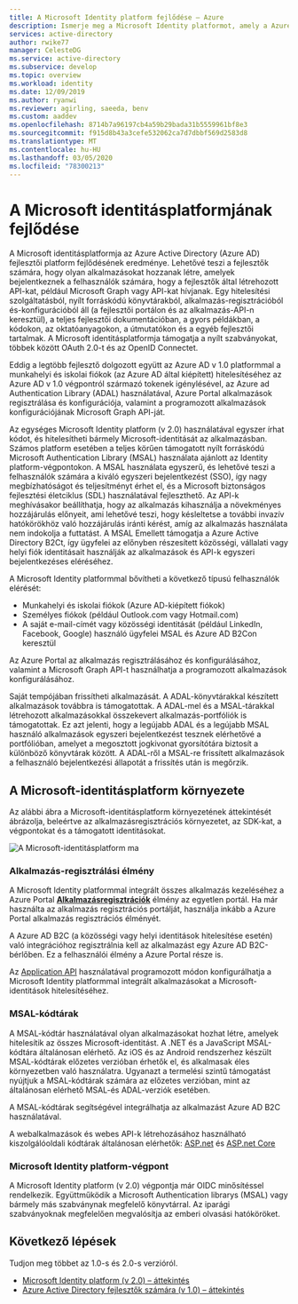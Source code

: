 ```yaml
---
title: A Microsoft Identity platform fejlődése – Azure
description: Ismerje meg a Microsoft Identity platformot, amely a Azure Active Directory (Azure AD) Identity Service és a fejlesztői platform evolúcióját mutatja be.
services: active-directory
author: rwike77
manager: CelesteDG
ms.service: active-directory
ms.subservice: develop
ms.topic: overview
ms.workload: identity
ms.date: 12/09/2019
ms.author: ryanwi
ms.reviewer: agirling, saeeda, benv
ms.custom: aaddev
ms.openlocfilehash: 8714b7a96197cb4a59b29bada31b5559961bf8e3
ms.sourcegitcommit: f915d8b43a3cefe532062ca7d7dbbf569d2583d8
ms.translationtype: MT
ms.contentlocale: hu-HU
ms.lasthandoff: 03/05/2020
ms.locfileid: "78300213"
---
```

# <a name="evolution-of-microsoft-identity-platform"></a>A Microsoft identitásplatformjának fejlődése

A Microsoft identitásplatformja az Azure Active Directory (Azure AD) fejlesztői platform fejlődésének eredménye. Lehetővé teszi a fejlesztők számára, hogy olyan alkalmazásokat hozzanak létre, amelyek bejelentkeznek a felhasználók számára, hogy a fejlesztők által létrehozott API-kat, például Microsoft Graph vagy API-kat hívjanak. Egy hitelesítési szolgáltatásból, nyílt forráskódú könyvtárakból, alkalmazás-regisztrációból és-konfigurációból áll (a fejlesztői portálon és az alkalmazás-API-n keresztül), a teljes fejlesztői dokumentációban, a gyors példákban, a kódokon, az oktatóanyagokon, a útmutatókon és a egyéb fejlesztői tartalmak. A Microsoft identitásplatformja támogatja a nyílt szabványokat, többek között OAuth 2.0-t és az OpenID Connectet.

Eddig a legtöbb fejlesztő dolgozott együtt az Azure AD v 1.0 platformmal a munkahelyi és iskolai fiókok (az Azure AD által kiépített) hitelesítéséhez az Azure AD v 1.0 végpontról származó tokenek igénylésével, az Azure ad Authentication Library (ADAL) használatával, Azure Portal alkalmazások regisztrálása és konfigurációja, valamint a programozott alkalmazások konfigurációjának Microsoft Graph API-ját.

Az egységes Microsoft Identity platform (v 2.0) használatával egyszer írhat kódot, és hitelesítheti bármely Microsoft-identitását az alkalmazásban. Számos platform esetében a teljes körűen támogatott nyílt forráskódú Microsoft Authentication Library (MSAL) használata ajánlott az Identity platform-végpontokon. A MSAL használata egyszerű, és lehetővé teszi a felhasználók számára a kiváló egyszeri bejelentkezést (SSO), így nagy megbízhatóságot és teljesítményt érhet el, és a Microsoft biztonságos fejlesztési életciklus (SDL) használatával fejleszthető. Az API-k meghívásakor beállíthatja, hogy az alkalmazás kihasználja a növekményes hozzájárulás előnyeit, ami lehetővé teszi, hogy késleltetse a további invazív hatókörökhöz való hozzájárulás iránti kérést, amíg az alkalmazás használata nem indokolja a futtatást.  A MSAL Emellett támogatja a Azure Active Directory B2Ct, így ügyfelei az előnyben részesített közösségi, vállalati vagy helyi fiók identitásait használják az alkalmazások és API-k egyszeri bejelentkezéses eléréséhez.

A Microsoft Identity platformmal bővítheti a következő típusú felhasználók elérését:

- Munkahelyi és iskolai fiókok (Azure AD-kiépített fiókok)
- Személyes fiókok (például Outlook.com vagy Hotmail.com)
- A saját e-mail-címét vagy közösségi identitását (például LinkedIn, Facebook, Google) használó ügyfelei MSAL és Azure AD B2Con keresztül

Az Azure Portal az alkalmazás regisztrálásához és konfigurálásához, valamint a Microsoft Graph API-t használhatja a programozott alkalmazások konfigurálásához.

Saját tempójában frissítheti alkalmazását. A ADAL-könyvtárakkal készített alkalmazások továbbra is támogatottak. A ADAL-mel és a MSAL-tárakkal létrehozott alkalmazásokkal összekevert alkalmazás-portfóliók is támogatottak. Ez azt jelenti, hogy a legújabb ADAL és a legújabb MSAL használó alkalmazások egyszeri bejelentkezést tesznek elérhetővé a portfólióban, amelyet a megosztott jogkivonat gyorsítótára biztosít a különböző könyvtárak között. A ADAL-ről a MSAL-re frissített alkalmazások a felhasználó bejelentkezési állapotát a frissítés után is megőrzik.

## <a name="microsoft-identity-platform-experience"></a>A Microsoft-identitásplatform környezete

Az alábbi ábra a Microsoft-identitásplatform környezetének áttekintését ábrázolja, beleértve az alkalmazásregisztrációs környezetet, az SDK-kat, a végpontokat és a támogatott identitásokat.

![A Microsoft-identitásplatform ma](./media/about-microsoft-identity-platform/about-microsoft-identity-platform.svg)

### <a name="app-registration-experience"></a>Alkalmazás-regisztrálási élmény

A Microsoft Identity platformmal integrált összes alkalmazás kezeléséhez a Azure Portal **[Alkalmazásregisztrációk](https://go.microsoft.com/fwlink/?linkid=2083908)** élmény az egyetlen portál. Ha már használta az alkalmazás regisztrációs portálját, használja inkább a Azure Portal alkalmazás regisztrációs élményét.

A Azure AD B2C (a közösségi vagy helyi identitások hitelesítése esetén) való integrációhoz regisztrálnia kell az alkalmazást egy Azure AD B2C-bérlőben. Ez a felhasználói élmény a Azure Portal része is.

Az [Application API](https://docs.microsoft.com/graph/api/resources/application?view=graph-rest-1.0) használatával programozott módon konfigurálhatja a Microsoft Identity platformmal integrált alkalmazásokat a Microsoft-identitások hitelesítéséhez.

### <a name="msal-libraries"></a>MSAL-kódtárak

A MSAL-kódtár használatával olyan alkalmazásokat hozhat létre, amelyek hitelesítik az összes Microsoft-identitást. A .NET és a JavaScript MSAL-kódtára általánosan elérhető. Az iOS és az Android rendszerhez készült MSAL-kódtárak előzetes verzióban érhetők el, és alkalmasak éles környezetben való használatra. Ugyanazt a termelési szintű támogatást nyújtjuk a MSAL-kódtárak számára az előzetes verzióban, mint az általánosan elérhető MSAL-és ADAL-verziók esetében.

A MSAL-kódtárak segítségével integrálhatja az alkalmazást Azure AD B2C használatával.

A webalkalmazások és webes API-k létrehozásához használható kiszolgálóoldali kódtárak általánosan elérhetők: [ASP.net](https://docs.microsoft.com/aspnet/overview) és [ASP.net Core](https://docs.microsoft.com/aspnet/core/?view=aspnetcore-2.2)

### <a name="microsoft-identity-platform-endpoint"></a>Microsoft Identity platform-végpont

A Microsoft Identity platform (v 2.0) végpontja már OIDC minősítéssel rendelkezik. Együttműködik a Microsoft Authentication librarys (MSAL) vagy bármely más szabványnak megfelelő könyvtárral. Az iparági szabványoknak megfelelően megvalósítja az emberi olvasási hatóköröket.

## <a name="next-steps"></a>Következő lépések

Tudjon meg többet az 1.0-s és 2.0-s verzióról.

* [Microsoft Identity platform (v 2.0) – áttekintés](v2-overview.md)
* [Azure Active Directory fejlesztők számára (v 1.0) – áttekintés](../azuread-dev/v1-overview.md)
